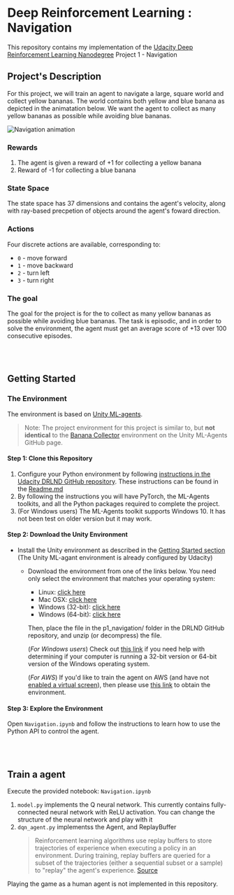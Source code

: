 # Deep Reinforcement Learning : Navigation

This repository contains my implementation of the [Udacity Deep Reinforcement Learning Nanodegree]((https://www.udacity.com/course/deep-reinforcement-learning-nanodegree--nd893)) Project 1 - Navigation

## Project's Description  

For this project, we will train an agent to navigate a large, square world and collect yellow bananas. The world contains both yellow and blue banana as depicted in the animatation below. We want the agent to collect as many yellow bananas as possible while avoiding blue bananas.  

![Navigation animation](images/banana.gif)

### Rewards

1. The agent is given a reward of +1 for collecting a yellow banana
1. Reward of -1 for collecting a blue banana

### State Space  

The state space has 37 dimensions and contains the agent's velocity, along with ray-based precpetion of objects around the agent's foward direction.

### Actions  

Four discrete actions are available, corresponding to:

- `0` - move forward
- `1` - move backward
- `2` - turn left
- `3` - turn right

### The goal

The goal for the project is for the to collect as many yellow bananas as possible while avoiding blue bananas. The task is episodic, and in order to solve the environment, the agent must get an average score of +13 over 100 consecutive episodes.

<br>
<br>

## Getting Started

### The Environment

The environment is based on [Unity ML-agents](https://github.com/Unity-Technologies/ml-agents).

 > Note: The project environment for this project is similar to, but **not identical** to the [Banana Collector](https://github.com/Unity-Technologies/ml-agents/blob/master/docs/Learning-Environment-Examples.md#banana-collector) environment on the Unity ML-Agents GitHub page.

#### Step 1: Clone this Repository

1. Configure your Python environment by following [instructions in the Udacity DRLND GitHub repository](https://github.com/udacity/deep-reinforcement-learning#dependencies). These instructions can be found in the [Readme.md](https://github.com/Unity-Technologies/ml-agents/blob/master/docs/Readme.md)
1. By following the instructions you will have PyTorch, the ML-Agents toolkits, and all the Python packages required to complete the project.
1. (For Windows users) The ML-Agents toolkit supports Windows 10. It has not been test on older version but it may work.

#### Step 2: Download the Unity Environment 

- Install the Unity environment as described in the [Getting Started section](https://github.com/udacity/deep-reinforcement-learning/blob/master/p1_navigation/README.md) (The Unity ML-agant environment is already configured by Udacity)

  - Download the environment from one of the links below.  You need only select the environment that matches your operating system:
    - Linux: [click here](https://s3-us-west-1.amazonaws.com/udacity-drlnd/P1/Banana/Banana_Linux.zip)
    - Mac OSX: [click here](https://s3-us-west-1.amazonaws.com/udacity-drlnd/P1/Banana/Banana.app.zip)
    - Windows (32-bit): [click here](https://s3-us-west-1.amazonaws.com/udacity-drlnd/P1/Banana/Banana_Windows_x86.zip)
    - Windows (64-bit): [click here](https://s3-us-west-1.amazonaws.com/udacity-drlnd/P1/Banana/Banana_Windows_x86_64.zip)

    Then, place the file in the p1_navigation/ folder in the DRLND GitHub repository, and unzip (or decompress) the file.

    (_For Windows users_) Check out [this link](https://support.microsoft.com/en-us/help/827218/how-to-determine-whether-a-computer-is-running-a-32-bit-version-or-64) if you need help with determining if your computer is running a 32-bit version or 64-bit version of the Windows operating system.

    (_For AWS_) If you'd like to train the agent on AWS (and have not [enabled a virtual screen](https://github.com/Unity-Technologies/ml-agents/blob/master/docs/Training-on-Amazon-Web-Service.md)), then please use [this link](https://s3-us-west-1.amazonaws.com/udacity-drlnd/P1/Banana/Banana_Linux_NoVis.zip) to obtain the environment.

#### Step 3: Explore the Environment

Open `Navigation.ipynb` and follow the instructions to learn how to use the Python API to control the agent.

<br>
<br>

## Train a agent

Execute the provided notebook: `Navigation.ipynb`

1. `model.py` implements the Q neural network. This currently contains fully-connected neural network with ReLU activation. You can change the structure of the neural network and play with it
2. `dqn_agent.py` implementss the Agent, and ReplayBuffer
   > Reinforcement learning algorithms use replay buffers to store trajectories of experience when executing a policy in an environment. During training, replay buffers are queried for a subset of the trajectories (either a sequential subset or a sample) to "replay" the agent's experience. [Source](https://www.tensorflow.org/agents/tutorials/5_replay_buffers_tutorial)
   
Playing the game as a human agent is not implemented in this repository.
